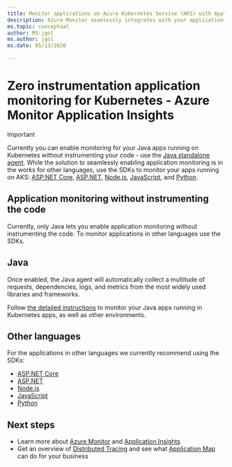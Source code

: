 ```yaml
---
title: Monitor applications on Azure Kubernetes Service (AKS) with Application Insights - Azure Monitor | Microsoft Docs
description: Azure Monitor seamlessly integrates with your application running on Kubernetes, and allows you to spot the problems with your apps in no time.
ms.topic: conceptual
author: MS-jgol
ms.author: jgol
ms.date: 05/13/2020

---
```


# Zero instrumentation application monitoring for Kubernetes - Azure Monitor Application Insights

> [!IMPORTANT]
>  Currently you can enable monitoring for your Java apps running on Kubernetes without instrumenting your code - use the [Java standalone agent](./java-in-process-agent.md). 
> While the solution to seamlessly enabling application monitoring is in the works for other languages, use the SDKs to monitor your apps running on AKS: [ASP.NET Core](./asp-net-core.md), [ASP.NET](./asp-net.md), [Node.js](./nodejs.md), [JavaScript](./javascript.md), and [Python](./opencensus-python.md).

## Application monitoring without instrumenting the code
Currently, only Java lets you enable application monitoring without instrumenting the code. To monitor applications in other languages use the SDKs. 

## Java
Once enabled, the Java agent will automatically collect a multitude of requests, dependencies, logs, and metrics from the most widely used libraries and frameworks.

Follow [the detailed instructions](./java-in-process-agent.md) to monitor your Java apps running in Kubernetes apps, as well as other environments. 

## Other languages

For the applications in other languages we currently recommend using the SDKs:
* [ASP.NET Core](./asp-net-core.md)
* [ASP.NET](./asp-net.md)
* [Node.js](./nodejs.md) 
* [JavaScript](./javascript.md)
* [Python](./opencensus-python.md)

## Next steps

* Learn more about [Azure Monitor](../overview.md) and [Application Insights](./app-insights-overview.md)
* Get an overview of [Distributed Tracing](./distributed-tracing.md) and see what [Application Map](./app-map.md?tabs=net) can do for your business
